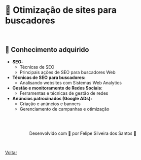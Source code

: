 <h1>🔎 Otimização de sites para buscadores</h1>

<br>

<h2> 🧠 Conhecimento adquirido </h2>

- **SEO:**
  - Técnicas de SEO
  - Principais ações de SEO para buscadores Web 
- **Técnicas de SEO para buscadores:**
  - Analisando websites com Sistemas Web Analytics 
- **Gestão e monitoramento de Redes Sociais:**
  - Ferramentas e técnicas de gestão de redes 
- **Anúncios patrocinados (Google ADs):**
  - Criação e anúncios e banners
  - Gerenciamento de campanhas e otimização


<br><br>

<p align="center"> Desenvolvido com 💜 por Felipe Silveira dos Santos 👋 <p>

<br>

<a href="./README.md">Voltar</a>